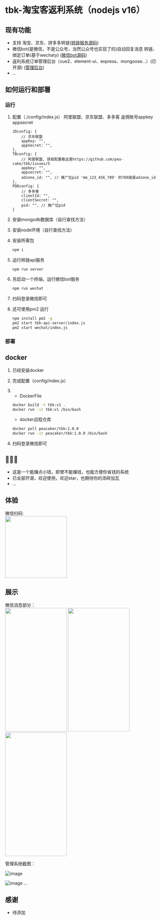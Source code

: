 # tbk-淘宝客返利系统（nodejs v16）

## 现有功能  

* 支持 淘宝、京东、拼多多转链([转链服务源码](/tbk-api-server/README.md))
* 微信bot(是微信，不是公众号，当然公众号也实现了的)自动回复消息 转链、绑定订单(基于wechaty) ([微信bot源码](/wechat/README.md))
* 返利系统订单管理后台（vue2、element-ui、express、mongoose...）(已开源) ([管理后台](https://github.com/pea-cake/tbk-manage.git))
* ...

## 如何运行和部署

### 运行

1. 配置（./config/index.js） 阿里联盟、京东联盟、多多客 返佣账号appkey appsecret

    ```text
    JDconfig: {
        // 京东联盟
        appKey: "",
        appSecret: "",
    },
    TBconfig: {
        // 阿里联盟, 获取配置看这里https://github.com/pea-cake/tbk/issues/5
        appkey: "",
        appsecret: "",
        adzone_id: "", // 推广位pid 'mm_123_456_789' 的789就是adzone_id
    },
    PDDconfig: {
        // 多多客
        clientId: "",
        clientSecret: "",
        pid: "", // 推广位pid
    }
    ```

2. 安装mongodb数据库（自行查找方法）  

3. 安装node环境（自行查找方法）  

4. 安装所需包  

    ```bash
    npm i
    ```

5. 运行转链api服务  

    ```bash
    npm run server
    ```

6. 另启动一个终端，运行微信bot服务  

    ```bash
    npm run wechat
    ```

7. 扫码登录微信即可
8. 还可使用pm2 运行

    ```bash
    npm install pm2 -g
    pm2 start tbk-api-server/index.js
    pm2 start wechat/index.js
    ```

### 部署

## docker

1. 已经安装docker
2. 完成配置（config/index.js）
3.  
    * DockerFile  

    ```bash
    docker build -t tbk:v1 .
    docker run -it tbk:v1 /bin/bash
    ```

    * docker远程仓库  

    ```bash
    docker pull peacaker/tbk:1.0.0
    docker run -it peacaker/tbk:1.0.0 /bin/bash
    ```

4. 扫码登录微信即可

## 🧐🧐🧐

* 这是一个能赚点小钱，即使不能赚钱，也能方便你省钱的系统  
* 已全部开源，欢迎使用，欢迎star，也期待你的添砖加瓦
* ...

## 体验

微信扫码:  
<img src="https://user-images.githubusercontent.com/58544092/187089988-28c60792-83e5-4611-bde9-7ff3cfe93aec.jpg" width="200px" height="200px"/>  

## 展示  

微信消息部分：  
<img src="https://user-images.githubusercontent.com/58544092/185220186-c013651e-0640-4c22-95d6-15bf7f0de059.png" width="200px" height="400px"/> <img src="https://user-images.githubusercontent.com/58544092/185220657-78e275ed-1f36-49b6-a2f5-4dcd0c60f141.png" width="200px" height="400px"/> <img src="https://user-images.githubusercontent.com/58544092/185222647-693ffcb3-431d-4c73-bce9-7006764d65f2.png" width="200px" height="400px"/>  

管理系统截图：  

![image](https://user-images.githubusercontent.com/58544092/197322244-3db634f8-fdce-491c-8339-6ea9bdfdab75.png)

![image](https://user-images.githubusercontent.com/58544092/197322205-74d8f0e6-9798-43c9-af7b-a567a3144fde.png)
...

## 感谢

* 待添加

